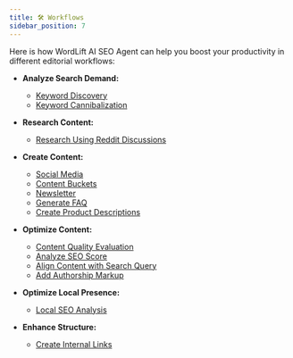 ```yaml
---
title: 🛠️ Workflows
sidebar_position: 7
---
```


Here is how WordLift AI SEO Agent can help you boost your productivity in different editorial workflows:

- **Analyze Search Demand:**
  - [Keyword Discovery](./workflows/keyword-discovery.md)
  - [Keyword Cannibalization](./workflows/keyword-cannibalization.md)

- **Research Content:**
  - [Research Using Reddit Discussions](./workflows/research-content-ideas.md)

- **Create Content:**
  - [Social Media](./workflows/create-social-media-posts.md)
  - [Content Buckets](./workflows/create-social-media-content-buckets.md)
  - [Newsletter](./workflows/ideas-for-newsletters.md)
  - [Generate FAQ](./workflows/faq.md)
  - [Create Product Descriptions](./workflows/create-product-description.md)

- **Optimize Content:**
  - [Content Quality Evaluation](./workflows/content-evaluation.md)
  - [Analyze SEO Score](./workflows/analyzing-query-match.md)
  - [Align Content with Search Query](./workflows/analyzing-query-match.md)
  - [Add Authorship Markup](./workflows/adding-authorship-markup.md)

- **Optimize Local Presence:**
  - [Local SEO Analysis](./workflows/local-seo-analysis.md)

- **Enhance Structure:**
  - [Create Internal Links](./workflows/create-internal-links.md)
